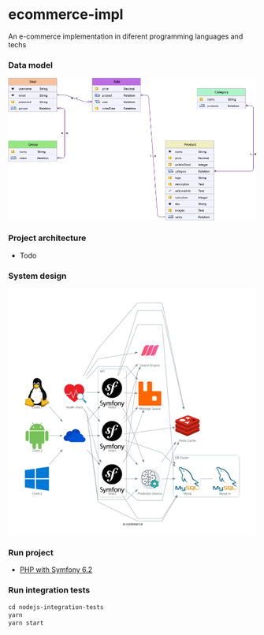 # ecommerce-impl
An e-commerce implementation in diferent programming languages and techs


### Data model
![Screenshot of ecommerce](media/app-data-model.png)

### Project architecture
* Todo

### System design
![Screenshot of ecommerce](media/symfony-system-design.png)

### Run project
* [PHP with Symfony 6.2](php-symfony-backend/README.md)


### Run integration tests

```
cd nodejs-integration-tests
yarn
yarn start
```
